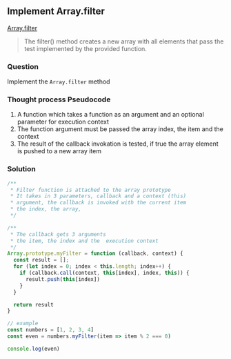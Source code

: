 ## Implement Array.filter


[Array.filter]("https://developer.mozilla.org/en-US/docs/Web/JavaScript/Reference/Global_Objects/Array/filter") 

>The filter() method creates a new array with all elements that pass the test implemented by the provided function.

### Question
Implement the `Array.filter` method

### Thought process Pseudocode
1. A function which takes a function as an argument and an optional parameter for execution context
2. The function argument must be passed the array index, the item and the context
3. The result of the callback invokation is tested, if true the array element is pushed to a new array item

### Solution
```javascript
/**
 * Filter function is attached to the array prototype
 * It takes in 3 parameters, callback and a context (this)
 * argument, the callback is invoked with the current item
 * the index, the array, 
 */

/**
 * The callback gets 3 arguments
 * the item, the index and the  execution context
 */
Array.prototype.myFilter = function (callback, context) {
  const result = [];
  for (let index = 0; index < this.length; index++) {
    if (callback.call(context, this[index], index, this)) {
      result.push(this[index])
    }
  }

  return result
}

// example
const numbers = [1, 2, 3, 4]
const even = numbers.myFilter(item => item % 2 === 0)

console.log(even)

``` 
